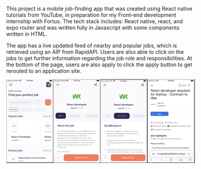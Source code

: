 This project is a mobile job-finding app that was created using React native tutorials from YouTube, in preparation for my Front-end development internship with Fortus. The tech stack includes: React native, react, and expo router and was written fully in Javascript with some components written in HTML. 

The app has a live updated feed of nearby and popular jobs, which is retrieved using an AIP from RapidAPI. Users are also able to click on the jobs to get further information regarding the job role and responsibilities. At the bottom of the page, users are also apply to click the apply button to get rerouted to an application site. 

![Screenshots](<Images/New Project.png>)
